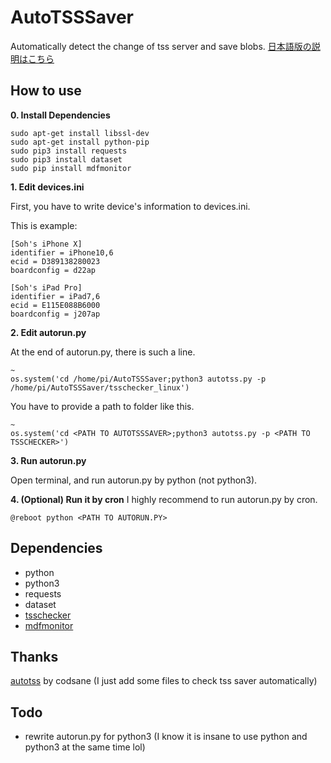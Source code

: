 # AutoTSSSaver
Automatically detect the change of tss server and save blobs.
[日本語版の説明はこちら](https://github.com/sohsatoh/AutoTSSSaver/blob/master/README-JP.md)

## How to use

**0. Install Dependencies**

```
sudo apt-get install libssl-dev
sudo apt-get install python-pip
sudo pip3 install requests
sudo pip3 install dataset
sudo pip install mdfmonitor
```

**1. Edit devices.ini**

First, you have to write device's information to devices.ini.

This is example:

```
[Soh's iPhone X]
identifier = iPhone10,6
ecid = D389138280023
boardconfig = d22ap

[Soh's iPad Pro]
identifier = iPad7,6
ecid = E115E088B6000
boardconfig = j207ap
```


**2. Edit autorun.py**

At the end of autorun.py, there is such a line.

```
~
os.system('cd /home/pi/AutoTSSSaver;python3 autotss.py -p /home/pi/AutoTSSSaver/tsschecker_linux')
```

You have to provide a path to folder like this.

```
~
os.system('cd <PATH TO AUTOTSSSAVER>;python3 autotss.py -p <PATH TO TSSCHECKER>')
```

**3. Run autorun.py**

Open terminal, and run autorun.py by python (not python3).


**4. (Optional) Run it by cron**
I highly recommend to run autorun.py by cron.

```
@reboot python <PATH TO AUTORUN.PY>
```


## Dependencies
- python
- python3
- requests
- dataset
- [tsschecker](https://github.com/encounter/tsschecker/releases)
- [mdfmonitor](https://github.com/alice1017/mdfmonitor)

## Thanks
[autotss](https://github.com/codsane/autotss) by codsane
(I just add some files to check tss saver automatically)

## Todo
- rewrite autorun.py for python3
(I know it is insane to use python and python3 at the same time lol)
